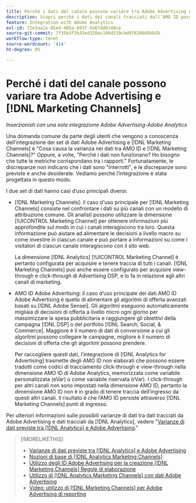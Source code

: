 ```yaml
---
title: Perché i dati del canale possono variare tra Adobe Advertising e  [!DNL Marketing Channels]
description: Scopri perché i dati dei canali tracciati dall’AMO ID possono variare rispetto ai dati dei canali tracciati da [!DNL Analytics Marketing Channels].
feature: Integration with Adobe Analytics
exl-id: 72e3aa1e-85ed-485a-b93f-5e67dd0140ce
source-git-commit: 7f35b3f3b33ed320ac186d219cbd0f826666bb3b
workflow-type: tm+mt
source-wordcount: '414'
ht-degree: 0%

---
```


# Perché i dati del canale possono variare tra Adobe Advertising e [!DNL Marketing Channels]

*Inserzionisti con una sola integrazione Adobe Advertising-Adobe Analytics*

Una domanda comune da parte degli utenti che vengono a conoscenza dell’integrazione dei set di dati Adobe Advertising e [!DNL Marketing Channels] è &quot;Cosa causa la varianza nei dati tra AMO ID e [!DNL Marketing Channels]?&quot; Oppure, a volte, &quot;Perché i dati non funzionano? Ho bisogno che tutte le metriche corrispondano tra i rapporti.&quot; Fortunatamente, le discrepanze non indicano che i dati sono &quot;interrotti&quot;, e le discrepanze sono previste e anche desiderate. Vediamo perché l’integrazione è stata progettata in questo modo.

I due set di dati hanno casi d’uso principali diversi:

* [!DNL Marketing Channels]: il caso d&#39;uso principale per [!DNL Marketing Channels] consiste nel confrontare i dati su più canali con un modello di attribuzione comune. Gli analisti possono utilizzare la dimensione [!UICONTROL Marketing Channel] per ottenere informazioni più approfondite sul modo in cui i canali interagiscono tra loro. Questa informazione può aiutare ad alimentare le decisioni a livello macro su come investire in ciascun canale e può portare a informazioni su come i visitatori di ciascun canale interagiscono con il sito web.

  La dimensione [!DNL Analytics] [!UICONTROL Marketing Channel] è pertanto configurata per acquisire e tenere traccia di tutti i canali. [!DNL Marketing Channels] può anche essere configurato per acquisire view-through e click-through di Advertising DSP, e lo fa in relazione agli altri canali di marketing.

* AMO ID Adobe Advertising: il caso d’uso principale dei dati AMO ID Adobe Advertising è quello di alimentare gli algoritmi di offerta avanzati basati su [!DNL Adobe Sensei]. Gli algoritmi eseguono automaticamente migliaia di decisioni di offerta a livello micro ogni giorno per massimizzare la spesa pubblicitaria e raggiungere gli obiettivi della campagna [!DNL DSP] o del portfolio [!DNL Search, Social, & Commerce]. Maggiore è il numero di dati di conversione a cui gli algoritmi possono collegare le campagne, migliore è il numero di decisioni di offerta che gli algoritmi possono prendere.

  Per raccogliere questi dati, l’integrazione di [!DNL Analytics for Advertising] trasmette degli AMO ID non elaborati che possono essere tradotti come codici di tracciamento click-through e view-through nella dimensione AMO ID di Adobe Analytics, memorizzata come variabile personalizzata (eVar) o come variabile riservata (rVar). I click-through per altri canali non sono impostati nella dimensione AMO ID, pertanto la dimensione AMO ID non è in grado di tenere traccia dell’ingresso da questi altri canali. Il risultato è che l’AMO ID persiste attraverso [!DNL Marketing Channels] punti di ingresso.

Per ulteriori informazioni sulle possibili varianze di dati tra dati tracciati da Adobe Advertising e dati tracciati da [!DNL Analytics], vedere &quot;[Varianze di dati previste tra [!DNL Analytics] e Adobe Advertising](../data-variances.md).&quot;

>[!MORELIKETHIS]
>
>* [Varianze di dati previste tra [!DNL Analytics] e Adobe Advertising](/help/integrations/analytics/data-variances.md)
>* [Nozioni di base di [!DNL Analytics Marketing Channels]](mc-overview.md)
>* [Utilizzo degli ID Adobe Advertising per la creazione [!DNL Marketing Channels] Regole di elaborazione](mc-ids.md)
>* [Utilizzo di [!DNL Analytics Marketing Channels] con dati Adobe Advertising](mc-ac-data.md)
>* [Video: utilizzo di [!DNL Marketing Channels] per Adobe Advertising di reporting](https://experienceleague.adobe.com/docs/advertising-learn/tutorials/analytics/analytics-reporting-a4adc.html)
